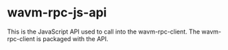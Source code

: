 # wavm-rpc-js-api
This is the JavaScript API used to call into the wavm-rpc-client. The wavm-rpc-client is packaged with the API.
